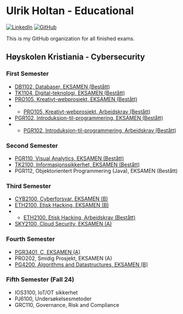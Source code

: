 # Ulrik Holtan - Educational

[![LinkedIn](https://img.shields.io/badge/LinkedIn-blue?style=for-the-badge&logo=linkedin)](https://www.linkedin.com/in/ulrik-holtan-428a16235)
[![GitHub](https://img.shields.io/badge/GitHub-grey?style=for-the-badge&logo=github)](https://github.com/ulrikholtan)

This is my GitHub organization for all finished exams.

## Høyskolen Kristiania - Cybersecurity

### First Semester

- [DB1102, Databaser, EKSAMEN (Bestått)](https://github.com/ulrikholtan/Previous-Exams/tree/34cfd87ed6adefa16a525227f093297391bc7701/DB1102-Databaser-Eksamen)
- [TK1104, Digital-teknologi, EKSAMEN (Bestått)](https://github.com/ulrikholtan/Previous-Exams/tree/34cfd87ed6adefa16a525227f093297391bc7701/TK1104-Digital-teknologi-Exam)
- [PRO105, Kreativt-webprosjekt, EKSAMEN (Bestått)](https://github.com/ulrikholtan/Previous-Exams/tree/34cfd87ed6adefa16a525227f093297391bc7701/PRO105-kreativt-webprosjekt-Eksamen)
- - [PRO105, Kreativt-webprosjekt, Arbeidskrav (Bestått)](https://github.com/ulrikholtan/Previous-Exams/tree/42d93fad29b4744f869365f6901d60c5dc91c5b2/PRO105-kreativt-webprosjekt-arbeidskrav)
- [PGR102, Introduksjon-til-programmering, EKSAMEN (Bestått)](https://github.com/ulrikholtan/Previous-Exams/tree/34cfd87ed6adefa16a525227f093297391bc7701/PGR102-Introduksjon-til-programmering-Eksamen)
- - [PGR102, Introduksjon-til-programmering, Arbeidskrav (Bestått)](https://github.com/ulrikholtan/Previous-Exams/tree/34cfd87ed6adefa16a525227f093297391bc7701/PGR102-Introduksjon-til-programmering-Arbeidskrav)

### Second Semester

- [PGR110, Visual Analytics, EKSAMEN (Bestått)](https://github.com/ulrikholtan/Previous-Exams/tree/c9c9c41ecdb75bd9944ac62df66925c8d577d8df/PGR110-Visual-Analytics-Exam)
- [TK2100, Informasjonssikkerhet, EKSAMEN (Bestått)](https://github.com/ulrikholtan/Previous-Exams/tree/34cfd87ed6adefa16a525227f093297391bc7701/TK2100-Informasjonssikkerhet-Eksamen)
- PGR112, Objektorientert Programmering (Java), EKSAMEN (Bestått)

### Third Semester

- [CYB2100, Cyberforsvar, EKSAMEN (B)](https://github.com/ulrikholtan/Previous-Exams/tree/34cfd87ed6adefa16a525227f093297391bc7701/CYB2100-Cyberforsvar-Eksamen)
- [ETH2100, Etisk Hacking, EKSAMEN (B)](https://github.com/ulrikholtan/Previous-Exams/tree/34cfd87ed6adefa16a525227f093297391bc7701/ETH2100-Etisk-Hacking-Eksamen)
- - [ETH2100, Etisk Hacking, Arbeidskrav (Bestått)](https://github.com/ulrikholtan/Previous-Exams/tree/34cfd87ed6adefa16a525227f093297391bc7701/ETH2100-Etisk-Hacking-Arbeidskrav)
- [SKY2100, Cloud Security, EKSAMEN (A)](https://github.com/ulrikholtan/Previous-Exams/tree/34cfd87ed6adefa16a525227f093297391bc7701/SKY2100-Cloudsecurity-Exam)

### Fourth Semester

- [PGR3401, C, EKSAMEN (A)](https://github.com/ulrikholtan/Previous-Exams/tree/34cfd87ed6adefa16a525227f093297391bc7701/PG3401-C-Eksamen)
- PRO202, Smidig Prosjekt, EKSAMEN (A)
- [PG4200, Algorithms and Datastructures, EKSAMEN (B)](https://github.com/ulrikholtan/Previous-Exams/tree/34cfd87ed6adefa16a525227f093297391bc7701/PG4200-Algorithms-and-Datastructures-Exam)

### Fifth Semester (Fall 24)

- IOS3100, IoT/OT sikkerhet
- PJ6100, Undersøkelsesmetoder
- GRC110, Governance, Risk and Compliance
